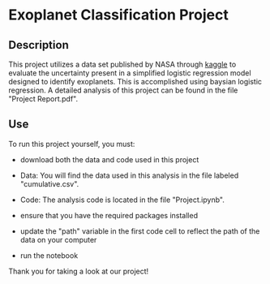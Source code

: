 # Exoplanet Classification Project

## Description
This project utilizes a data set published by NASA through [kaggle](https://www.kaggle.com/datasets/nasa/kepler-exoplanet-search-results/) to evaluate the uncertainty present in a simplified logistic regression model designed to identify exoplanets. This is accomplished using baysian logistic regression. A detailed analysis of this project can be found in the file "Project Report.pdf".

## Use
To run this project yourself, you must:
- download both the data and code used in this project
 - Data: You will find the data used in this analysis in the file labeled "cumulative.csv".
 - Code: The analysis code is located in the file "Project.ipynb". 

- ensure that you have the required packages installed
- update the "path" variable in the first code cell to reflect the path of the data on your computer
- run the notebook


Thank you for taking a look at our project!
